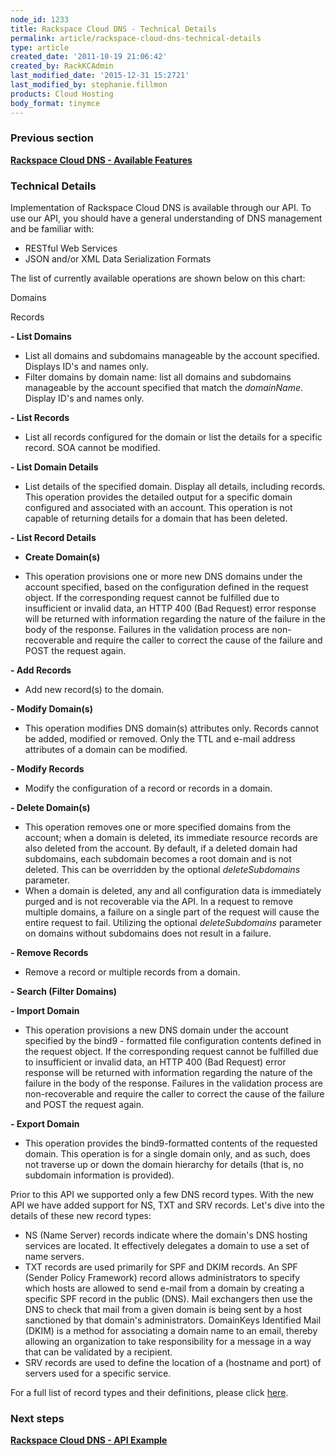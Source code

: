 ```yaml
---
node_id: 1233
title: Rackspace Cloud DNS - Technical Details
permalink: article/rackspace-cloud-dns-technical-details
type: article
created_date: '2011-10-19 21:06:42'
created_by: RackKCAdmin
last_modified_date: '2015-12-31 15:2721'
last_modified_by: stephanie.fillmon
products: Cloud Hosting
body_format: tinymce
---
```


### Previous section

**[Rackspace Cloud DNS - Available
Features](https://admin.rackspace.com/knowledge_center/cloud_dns_available_features)**

### Technical Details

Implementation of Rackspace Cloud DNS is available through our API. To
use our API, you should have a general understanding of DNS management
and be familiar with: 

-   RESTful Web Services
-   JSON and/or XML Data Serialization Formats

The list of currently available operations are shown below on this
chart:

Domains

Records

**- List Domains**

-   List all domains and subdomains manageable by the account specified.
    Displays ID's and names only.
-   Filter domains by domain name: list all domains and subdomains
    manageable by the account specified that match the *domainName*.
    Display ID's and names only.

**- List Records**

-   List all records configured for the domain or list the details for a
    specific record. SOA cannot be modified.

**- List Domain Details**

-   List details of the specified domain. Display all details, including
    records. This operation provides the detailed output for a specific
    domain configured and associated with an account. This operation is
    not capable of returning details for a domain that has been deleted.

**- List Record Details**

- **Create Domain(s)**

-   This operation provisions one or more new DNS domains under the
    account specified, based on the configuration defined in the request
    object. If the corresponding request cannot be fulfilled due to
    insufficient or invalid data, an HTTP 400 (Bad Request) error
    response will be returned with information regarding the nature of
    the failure in the body of the response. Failures in the validation
    process are non-recoverable and require the caller to correct the
    cause of the failure and POST the request again.

**- Add Records**

-   Add new record(s) to the domain.

**- Modify Domain(s)**

-   This operation modifies DNS domain(s) attributes only. Records
    cannot be added, modified or removed. Only the TTL and e-mail
    address attributes of a domain can be modified.

**- Modify Records**

-   Modify the configuration of a record or records in a domain.

**- Delete Domain(s)**

-   This operation removes one or more specified domains from the
    account; when a domain is deleted, its immediate resource records
    are also deleted from the account. By default, if a deleted domain
    had subdomains, each subdomain becomes a root domain and is not
    deleted. This can be overridden by the optional *deleteSubdomains*
    parameter.
-   When a domain is deleted, any and all configuration data is
    immediately purged and is not recoverable via the API. In a request
    to remove multiple domains, a failure on a single part of the
    request will cause the entire request to fail. Utilizing the
    optional *deleteSubdomains* parameter on domains without subdomains
    does not result in a failure.

**- Remove Records**

-   Remove a record or multiple records from a domain.

**- Search (Filter Domains)**

 

**- Import Domain**

-   This operation provisions a new DNS domain under the account
    specified by the bind9 - formatted file configuration contents
    defined in the request object. If the corresponding request cannot
    be fulfilled due to insufficient or invalid data, an HTTP 400 (Bad
    Request) error response will be returned with information regarding
    the nature of the failure in the body of the response. Failures in
    the validation process are non-recoverable and require the caller to
    correct the cause of the failure and POST the request again.

 

**- Export Domain**

-   This operation provides the bind9-formatted contents of the
    requested domain. This operation is for a single domain only, and as
    such, does not traverse up or down the domain hierarchy for details
    (that is, no subdomain information is provided). 

 

Prior to this API we supported only a few DNS record types. With the new
API we have added support for NS, TXT and SRV records. Let's dive into
the details of these new record types: 

-   NS (Name Server) records indicate where the domain's DNS hosting
    services are located. It effectively delegates a domain to use a set
    of name servers.
-   TXT records are used primarily for SPF and DKIM records. An SPF
    (Sender Policy Framework) record allows administrators to specify
    which hosts are allowed to send e-mail from a domain by creating a
    specific SPF record in the public (DNS). Mail exchangers then use
    the DNS to check that mail from a given domain is being sent by a
    host sanctioned by that domain's administrators. DomainKeys
    Identified Mail (DKIM) is a method for associating a domain name to
    an email, thereby allowing an organization to take responsibility
    for a message in a way that can be validated by a recipient.
-   SRV records are used to define the location of a (hostname and port)
    of servers used for a specific service.

For a full list of record types and their definitions, please click
[here](http://www.rackspace.com/knowledge_center/article/rackspace-cloud-dns-additional-resources).

### Next steps

**[Rackspace Cloud DNS - API
Example](https://admin.rackspace.com/knowledge_center/cloud_dns_api_example)**


